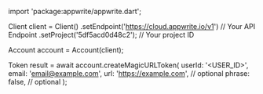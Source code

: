 import 'package:appwrite/appwrite.dart';

Client client = Client()
    .setEndpoint('https://cloud.appwrite.io/v1') // Your API Endpoint
    .setProject('5df5acd0d48c2'); // Your project ID

Account account = Account(client);

Token result = await account.createMagicURLToken(
    userId: '<USER_ID>',
    email: 'email@example.com',
    url: 'https://example.com', // optional
    phrase: false, // optional
);
